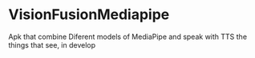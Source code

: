 # VisionFusionMediapipe
Apk that combine Diferent models of MediaPipe and speak with TTS the things that see, in develop

